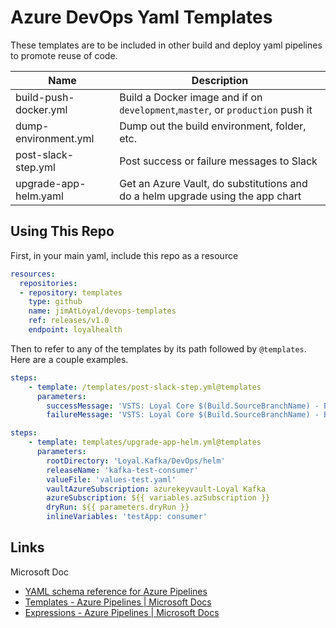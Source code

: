 # Azure DevOps Yaml Templates

These templates are to be included in other build and deploy yaml pipelines to promote reuse of code.

| Name                  | Description                                                                    |
| --------------------- | ------------------------------------------------------------------------------ |
| build-push-docker.yml | Build a Docker image and if on `development`,`master`, or `production` push it |
| dump-environment.yml  | Dump out the build environment, folder, etc.                                   |
| post-slack-step.yml   | Post success or failure messages to Slack                                      |
| upgrade-app-helm.yaml | Get an Azure Vault, do substitutions and do a helm upgrade using the app chart|

## Using This Repo

First, in your main yaml, include this repo as a resource

```yaml
resources:
  repositories:
  - repository: templates
    type: github
    name: jimAtLoyal/devops-templates
    ref: releases/v1.0
    endpoint: loyalhealth
```

Then to refer to any of the templates by its path followed by `@templates`. Here are a couple examples.

```yaml
steps:
    - template: /templates/post-slack-step.yml@templates
      parameters:
        successMessage: 'VSTS: Loyal Core $(Build.SourceBranchName) - Build and nuget push success'
        failureMessage: 'VSTS: Loyal Core $(Build.SourceBranchName) - Build and nuget push failed'

```

```yaml
steps:
    - template: templates/upgrade-app-helm.yml@templates
      parameters:
        rootDirectory: 'Loyal.Kafka/DevOps/helm'
        releaseName: 'kafka-test-consumer'
        valueFile: 'values-test.yaml'
        vaultAzureSubscription: azurekeyvault-Loyal Kafka
        azureSubscription: ${{ variables.azSubscription }}
        dryRun: ${{ parameters.dryRun }}
        inlineVariables: 'testApp: consumer'
```

## Links

Microsoft Doc

- [YAML schema reference for Azure Pipelines](https://docs.microsoft.com/en-us/azure/devops/pipelines/yaml-schema?view=azure-devops&tabs=schema%2Cparameter-schema#template-references)
- [Templates - Azure Pipelines | Microsoft Docs](https://docs.microsoft.com/en-us/azure/devops/pipelines/process/templates?view=azure-devops)
- [Expressions - Azure Pipelines | Microsoft Docs](https://docs.microsoft.com/en-us/azure/devops/pipelines/process/expressions?view=azure-devops)
